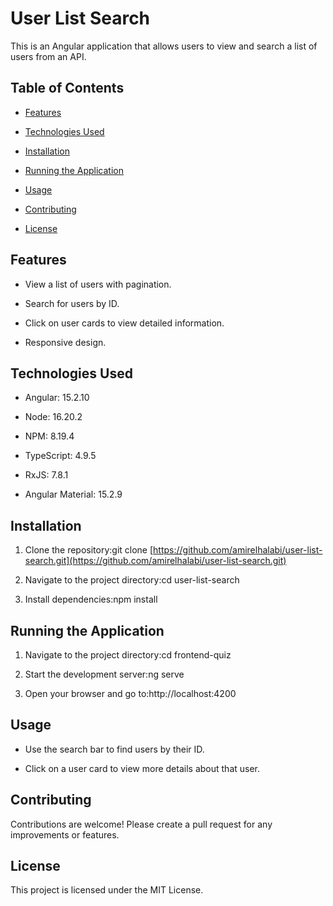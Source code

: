 User List Search
================

This is an Angular application that allows users to view and search a list of users from an API.

Table of Contents
-----------------

*   [Features](#features)
    
*   [Technologies Used](#technologies-used)
    
*   [Installation](#installation)
    
*   [Running the Application](#running-the-application)
    
*   [Usage](#usage)
    
*   [Contributing](#contributing)
    
*   [License](#license)
    

Features
--------

*   View a list of users with pagination.
    
*   Search for users by ID.
    
*   Click on user cards to view detailed information.
    
*   Responsive design.
    

Technologies Used
-----------------

*   Angular: 15.2.10
    
*   Node: 16.20.2
    
*   NPM: 8.19.4
    
*   TypeScript: 4.9.5
    
*   RxJS: 7.8.1
    
*   Angular Material: 15.2.9
    

Installation
------------

1.  Clone the repository:git clone [https://github.com/amirelhalabi/user-list-search.git](https://github.com/amirelhalabi/user-list-search.git)
    
2.  Navigate to the project directory:cd user-list-search
    
3.  Install dependencies:npm install
    

Running the Application
-----------------------

1.  Navigate to the project directory:cd frontend-quiz
    
2.  Start the development server:ng serve
    
3.  Open your browser and go to:http://localhost:4200
    

Usage
-----

*   Use the search bar to find users by their ID.
    
*   Click on a user card to view more details about that user.
    

Contributing
------------

Contributions are welcome! Please create a pull request for any improvements or features.

License
-------

This project is licensed under the MIT License.